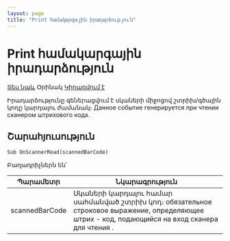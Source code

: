 ```yaml
---
layout: page
title: "Print համակարգային իրադարձություն"
---
```


# Print համակարգային իրադարձություն

[Տես նաև](../ScriptProcs/DocEvents.md) Օրինակ [Կիրառվում է](../Defs/doc.md)


Իրադարձությունը գեներացվում է սկաների միջոցով շտրիխ/գծային կոդը կարդալու ժամանակ։
Данное событие генерируется при чтении сканером штрихового кода. 

    

## Շարահյուսություն 

```as4x
Sub OnScannerRead(scannedBarCode)
```


Բաղադրիչներն են՝


| Պարամետր | Նկարագրություն |
|--|--|
| scannedBarCode | Սկաների կարդալու համար սահմանված շտրիխ կոդ։ обязательное строковое выражение, определяющее штрих - код, подающийся на вход сканера для чтения . |

